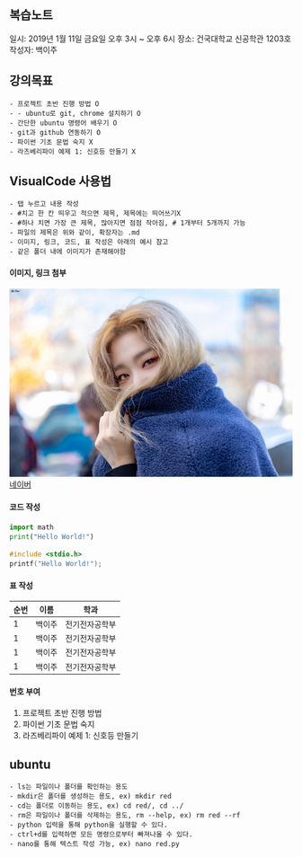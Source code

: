## 복습노트

일시: 2019년 1월 11일 금요일 오후 3시 ~ 오후 6시
장소: 건국대학교 신공학관 1203호
작성자: 백이주


## 강의목표

	- 프로젝트 초반 진행 방법 O
	- - ubuntu로 git, chrome 설치하기 O
    - 간단한 ubuntu 명령어 배우기 O
    - git과 github 연동하기 O
	- 파이썬 기초 문법 숙지 X
	- 라즈베리파이 예제 1: 신호등 만들기 X


## VisualCode 사용법

	- 탭 누르고 내용 작성
  	- #치고 한 칸 띄우고 적으면 제목, 제목에는 띄어쓰기X
  	- #하나 치면 가장 큰 제목, 많아지면 점점 작아짐, # 1개부터 5개까지 가능
  	- 파일의 제목은 위와 같이, 확장자는 .md
  	- 이미지, 링크, 코드, 표 작성은 아래의 예시 참고
  	- 같은 폴더 내에 이미지가 존재해야함

#### 이미지, 링크 첨부

![슬기](seul.jpg)
[네이버](http://www.naver.com)

#### 코드 작성

```python
import math
print("Hello World!")
```

```c
#include <stdio.h>
printf("Hello World!");
```
#### 표 작성

| 순번 | 이름 | 학과 |
| --- | --- | --- |
| 1 | 백이주 | 전기전자공학부 |
| 1 | 백이주 | 전기전자공학부 |
| 1 | 백이주 | 전기전자공학부 |
| 1 | 백이주 | 전기전자공학부 |

#### 번호 부여

1. 프로젝트 초반 진행 방법
1. 파이썬 기초 문법 숙지
1. 라즈베리파이 예제 1: 신호등 만들기


## ubuntu

	- ls는 파일이나 폴더를 확인하는 용도
	- mkdir은 폴더를 생성하는 용도, ex) mkdir red
	- cd는 폴더로 이동하는 용도, ex) cd red/, cd ../
  	- rm은 파일이나 폴더를 삭제하는 용도, rm --help, ex) rm red --rf
  	- python 입력을 통해 python을 실행할 수 있다.
	- ctrl+d를 입력하면 모든 명령으로부터 빠져나올 수 있다.
	- nano를 통해 텍스트 작성 가능, ex) nano red.py